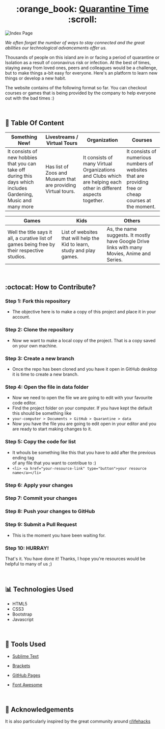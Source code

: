 <h1 align ="center"> :orange_book: <a href ="https://danishsshaikh.github.io/Quarantine/">Quarantine Time</a> :scroll: </h1>

![Index Page](https://github.com/danishsshaikh/Quarantine/blob/master/img/index.PNG)

_We often forget the number of ways to stay connected and the great abilities our technological advancements offer us._

Thousands of people on this island are in or facing a period of quarantine or Isolation as a result of coronavirus risk or infection. At the best of times, staying away from loved ones, peers and colleagues would be a challenge, but to make things a-bit easy for everyone.
Here's an platform to learn new things or develop a new habit. 

The website contains of the following format so far. You can checkout courses or games that is being provided by the company to help everyone out with the bad times :)

</br>

## :open_file_folder: Table Of Content


Something New! | Livestreams / Virtual Tours | Organization | Courses
------------ |------------|------------|------------
It consists of new hobbies that you can take off during this days which includes Gardening, Music and many more | Has list of Zoos and Museum that are providing Virtual tours.| It consists of many Virtual Organizations and Clubs which are helping each other in different aspects together. | It consists of numerious numbers of websites that are providing free or cheap courses at the moment.


Games | Kids | Others 
------------ |------------|------------
Well the title says it all, a curative list of games being free by their respective studios. | List of websites that will help the Kid to learn, study and play games. | As, the name suggests. It mostly have Google Drive links with many Movies, Anime and Series.| 
</br>

## :octocat: How to Contribute?

### Step 1: Fork this repository
+ The objective here is to make a copy of this project and place it in your account.
### Step 2: Clone the repository
+ Now we want to make a local copy of the project. That is a copy saved on your own machine.
### Step 3: Create a new branch
+ Once the repo has been cloned and you have it open in GitHub desktop it is time to create a new branch.
### Step 4: Open the file in data folder
+ Now we need to open the file we are going to edit with your favourite code editor.
+ Find the project folder on your computer. If you have kept the default this should be something like
+ `your-computer > Documents > GitHub > Quarantine > data`
+ Now you have the file you are going to edit open in your editor and you are ready to start making changes to it.
### Step 5: Copy the code for list
+ It whouls be something like this that you have to add after the previous ending tag </li> of any file that you want to contribue to :)
+ `<li> <a href="your-resource-link" type="button">your resource name</a></li>`
### Step 6: Apply your changes
### Step 7: Commit your changes
### Step 8: Push your changes to GitHub
### Step 9: Submit a Pull Request
+ This is the moment you have been waiting for.
### Step 10: HURRAY!
That's it. You have done it! Thanks, I hope you're resources would be helpful to many of us ;)

</br>

## 📊 Technologies Used

- HTML5
- CSS3
- Bootstrap
- Javascript

</br>

## 💯 Tools Used

- [Sublime Text](https://www.sublimetext.com/)

- [Brackets](http://brackets.io/)

- [GitHub Pages](https://pages.github.com/)

- [Font Awesome](https://fontawesome.com/)

</br>

## :heart_decoration: Acknowledgements

It is also particularly inspired by the great community around [r/lifehacks](https://www.reddit.com/r/lifehacks/)



